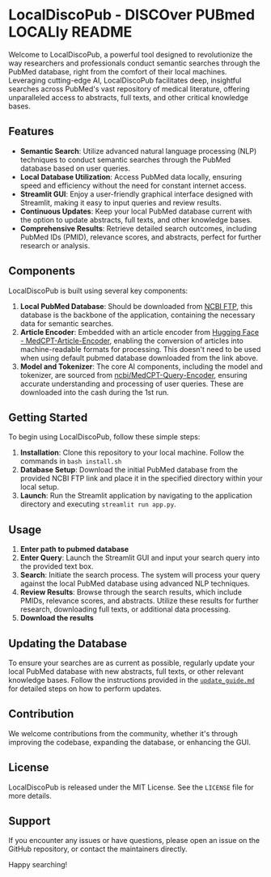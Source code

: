 # LocalDiscoPub - DISCOver PUBmed LOCALly README

Welcome to LocalDiscoPub, a powerful tool designed to revolutionize the way researchers and professionals conduct semantic searches through the PubMed database, right from the comfort of their local machines. Leveraging cutting-edge AI, LocalDiscoPub facilitates deep, insightful searches across PubMed's vast repository of medical literature, offering unparalleled access to abstracts, full texts, and other critical knowledge bases.

## Features

- **Semantic Search**: Utilize advanced natural language processing (NLP) techniques to conduct semantic searches through the PubMed database based on user queries.
- **Local Database Utilization**: Access PubMed data locally, ensuring speed and efficiency without the need for constant internet access.
- **Streamlit GUI**: Enjoy a user-friendly graphical interface designed with Streamlit, making it easy to input queries and review results.
- **Continuous Updates**: Keep your local PubMed database current with the option to update abstracts, full texts, and other knowledge bases.
- **Comprehensive Results**: Retrieve detailed search outcomes, including PubMed IDs (PMID), relevance scores, and abstracts, perfect for further research or analysis.

## Components

LocalDiscoPub is built using several key components:

1. **Local PubMed Database**: Should be downloaded from [NCBI FTP](https://ftp.ncbi.nlm.nih.gov/pub/lu/MedCPT/pubmed_embeddings/), this database is the backbone of the application, containing the necessary data for semantic searches.
2. **Article Encoder**: Embedded with an article encoder from [Hugging Face - MedCPT-Article-Encoder](https://huggingface.co/ncbi/MedCPT-Article-Encoder), enabling the conversion of articles into machine-readable formats for processing. This doesn't need to be used when using default pubmed database downloaded from the link above.
3. **Model and Tokenizer**: The core AI components, including the model and tokenizer, are sourced from [ncbi/MedCPT-Query-Encoder](https://huggingface.co/ncbi/MedCPT-Query-Encoder), ensuring accurate understanding and processing of user queries. These are downloaded into the cash during the 1st run.

## Getting Started

To begin using LocalDiscoPub, follow these simple steps:

1. **Installation**: Clone this repository to your local machine. Follow the commands in `bash install.sh`
2. **Database Setup**: Download the initial PubMed database from the provided NCBI FTP link and place it in the specified directory within your local setup.
4. **Launch**: Run the Streamlit application by navigating to the application directory and executing `streamlit run app.py`.

## Usage

1. **Enter path to pubmed database**
2. **Enter Query**: Launch the Streamlit GUI and input your search query into the provided text box.
3. **Search**: Initiate the search process. The system will process your query against the local PubMed database using advanced NLP techniques.
4. **Review Results**: Browse through the search results, which include PMIDs, relevance scores, and abstracts. Utilize these results for further research, downloading full texts, or additional data processing.
5. **Download the results**

## Updating the Database

To ensure your searches are as current as possible, regularly update your local PubMed database with new abstracts, full texts, or other relevant knowledge bases. Follow the instructions provided in the [`update_guide.md`](https://github.com/ncbi/MedCPT) for detailed steps on how to perform updates.

## Contribution

We welcome contributions from the community, whether it's through improving the codebase, expanding the database, or enhancing the GUI. 

## License

LocalDiscoPub is released under the MIT License. See the `LICENSE` file for more details.

## Support

If you encounter any issues or have questions, please open an issue on the GitHub repository, or contact the maintainers directly.

Happy searching!